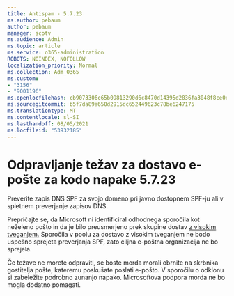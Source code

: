 ```yaml
---
title: Antispam - 5.7.23
ms.author: pebaum
author: pebaum
manager: scotv
ms.audience: Admin
ms.topic: article
ms.service: o365-administration
ROBOTS: NOINDEX, NOFOLLOW
localization_priority: Normal
ms.collection: Adm_O365
ms.custom:
- "3156"
- "9001196"
ms.openlocfilehash: cb9073306c65b09813290d6c8470d14395d2836fa3048f8ce0ecb8b06e71a010
ms.sourcegitcommit: b5f7da89a650d2915dc652449623c78be6247175
ms.translationtype: MT
ms.contentlocale: sl-SI
ms.lasthandoff: 08/05/2021
ms.locfileid: "53932185"
---
```

# <a name="fix-email-delivery-issues-for-error-code-5723"></a>Odpravljanje težav za dostavo e-pošte za kodo napake 5.7.23

Preverite zapis DNS SPF za svojo domeno pri javno dostopnem SPF-ju ali v spletnem preverjanje zapisov DNS.

Prepričajte se, da Microsoft ni identificiral odhodnega sporočila kot neželeno pošto in da je bilo preusmerjeno prek skupine dostav [z visokim tveganjem.](https://docs.microsoft.com/microsoft-365/security/office-365-security/high-risk-delivery-pool-for-outbound-messages) Sporočila v poolu za dostavo z visokim tveganjem ne bodo uspešno sprejeta preverjanja SPF, zato ciljna e-poštna organizacija ne bo sprejela.

Če težave ne morete odpraviti, se boste morda morali obrnite na skrbnika gostitelja pošte, kateremu poskušate poslati e-pošto. V sporočilu o odklonu si zabeležite podrobno zunanjo napako. Microsoftova podpora morda ne bo mogla dodatno pomagati.
